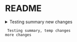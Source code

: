 # README


<details>
  <summary>
     Testing summary new changes

     Testing summary, temp changes
    more changes
  </summary>
  Testingdetails
</details>
